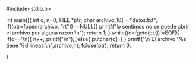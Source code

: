 #include<stdio.h>

int main(){
  int c, n=0;
  FILE *ptr;
  char archivo[10] = "datos.txt";
  if((ptr=fopen(archivo, "rt"))==NULL){
    printf("lo sentimos no se puede abrir el archivo por alguna razon \n");
    return 1;
  }
  while((c=fgetc(ptr))!=EOF){
    if(c=='\n){
      n++;
      printf("\n");
    }else{
      putchar(c);
    }
  }
  printf("\n El archivo \'%s\' tiene %d lineas \n",archivo,n);
  fclose(ptr);
  return 0;
  
}

